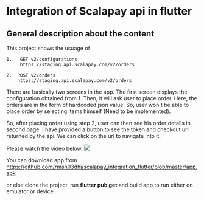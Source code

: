 # Integration of Scalapay api in flutter

## General description about the content
This project shows the usuage of 

    1.   GET v2/configurations
         https://staging.api.scalapay.com/v2/orders

    2.  POST v2/orders
        https://staging.api.scalapay.com/v2/orders


There are basically two screens in the app. The first screen displays the configuration obtained from 1. Then, it will ask user to place order. Here, the orders are in the form of hardcoded json value. So, user won't be able to place order by selecting items himself (Need to be implemented). 

So, after placing order using step 2, user can then see his order details in second page. I have provided a button to see the token and checkout url returned by the api. We can click on the url to navigate into it.

Please watch the video below.
![](20200704_171254.gif)


You can download app from 
https://github.com/rmsh03dhj/scalapay_integration_flutter/blob/master/app.apk

or else clone the project, run **flutter pub get** and build app to run either on emulator or device.
